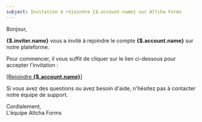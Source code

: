 ```yaml
---
subject: Invitation à rejoindre {$.account.name} sur Altcha Forms
---
```


Bonjour,

**{$.inviter.name}** vous a invité à rejoindre le compte **{$.account.name}** sur notre plateforme.

Pour commencer, il vous suffit de cliquer sur le lien ci-dessous pour accepter l'invitation :

[[Rejoindre **{$.account.name}**]]({$.link})

Si vous avez des questions ou avez besoin d'aide, n'hésitez pas à contacter notre équipe de support.

Cordialement,  
L'équipe Altcha Forms
